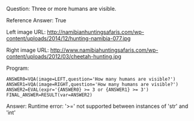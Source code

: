 Question: Three or more humans are visible.

Reference Answer: True

Left image URL: http://namibianhuntingsafaris.com/wp-content/uploads/2014/12/hunting-namibia-077.jpg

Right image URL: http://www.namibiahuntingsafaris.com/wp-content/uploads/2012/03/cheetah-hunting.jpg

Program:

```
ANSWER0=VQA(image=LEFT,question='How many humans are visible?')
ANSWER1=VQA(image=RIGHT,question='How many humans are visible?')
ANSWER2=EVAL(expr='{ANSWER0} >= 3 or {ANSWER1} >= 3')
FINAL_ANSWER=RESULT(var=ANSWER2)
```
Answer: Runtime error: '>=' not supported between instances of 'str' and 'int'

